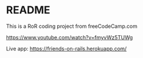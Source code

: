 # README

This is a RoR coding project from freeCodeCamp.com

<https://www.youtube.com/watch?v=fmyvWz5TUWg>

Live app: <https://friends-on-rails.herokuapp.com/>
